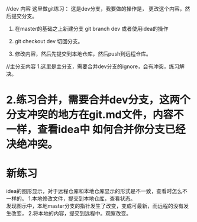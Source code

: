 
//dev 内容
这里做git练习： 这是dev分支，我要做的操作是，
更改这个内容，然后提交分支。
1. 在master的基础之上新建分支
    git branch dev 或者使用idea的操作
2. git checkout dev 切回分支。

3. 修改内容，然后先提交到本地仓库，然后push到远程仓库。


//主分支内容
1.这里是主分支，需要合并dev分支的ignore，会有冲突，练习解决。

2.练习合并，需要合并dev分支，这两个分支冲突的地方在git.md文件，内容不一样，查看idea中
    如何合并你分支已经决绝冲突。
=======


# 新练习
idea的图形显示，对于远程仓库和本地仓库显示的形式是不一致，查看时怎么不一样的。
1.本地修改文件，提交到本地仓库，查看状态。  
    发现图示中，本地master分支的指针发生了改变，变成可最新，而远程的没有发生改变，
2.将本地的内容，提交到远程中。观察改变。
    